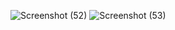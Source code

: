 ![Screenshot (52)](https://github.com/sathishpothakamuri/Smart-Baggage-Tracker-using-IoT/assets/139701357/25ff1ffa-6592-47c4-ae39-a60fa3033121)
![Screenshot (53)](https://github.com/sathishpothakamuri/Smart-Baggage-Tracker-using-IoT/assets/139701357/8b0201df-59af-47d2-9abb-c674dc849656)
